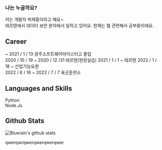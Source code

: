 ### 나는 누굴까요?
저는 개발자 박재홍이라고 해요~   
테르텐에서 데이터 보안 분야에서 일하고 있어요. 현재는 웹 관련해서 공부중이에요.

## Career
~ 2021 / 1 / 13 광주소프트웨어마이스터고 졸업  
2020 / 10 / 19 ~ 2020 / 12 /31 테르텐(현장실습)
2021 / 1 / 1 ~ 테르텐
2022 / 1 /  18 ~ 산업기능요원  
2022 / 6 / 16 ~ 2022 / 7 / 7 육군훈련소 

## Languages and Skills
Python  
Node.Js  

## Github Stats
![Bluerain's github stats](https://github-readme-stats.vercel.app/api?username=gasd238&show_icons=true&count_private=true&theme=tokyonight)
<!--
**gasd238/gasd238** is a ✨ _special_ ✨ repository because its `README.md` (this file) appears on your GitHub profile.
-->  



qwerqwrqwerqwerqwerqwer
